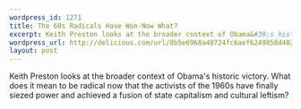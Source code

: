 ```yaml
--- 
wordpress_id: 1271
title: The 60s Radicals Have Won-Now What?
excerpt: Keith Preston looks at the broader context of Obama&#39;s historic victory. What does it mean to be radical now that the activists of the 1960s have finally siezed power and achieved a fusion of state capitalism and cultural leftism?
wordpress_url: http://delicious.com/url/8b5e6968a40724fc6aef6249858d402c#jeremy6d
layout: post
---
```

Keith Preston looks at the broader context of Obama's historic victory. What does it mean to be radical now that the activists of the 1960s have finally siezed power and achieved a fusion of state capitalism and cultural leftism?
